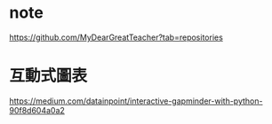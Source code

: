 # note

https://github.com/MyDearGreatTeacher?tab=repositories

# 互動式圖表

https://medium.com/datainpoint/interactive-gapminder-with-python-90f8d604a0a2

